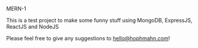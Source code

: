 MERN-1

This is a test project to make some funny stuff using MongoDB, ExpressJS, ReactJS and NodeJS

Please feel free to give any suggestions to <a href="mailto:hello@hophmahn.com">hello@hophmahn.com</a>!